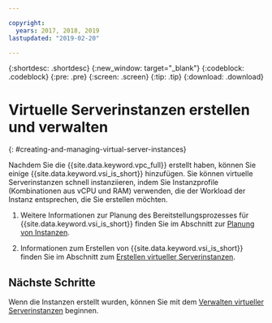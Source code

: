 ```yaml
---

copyright:
  years: 2017, 2018, 2019
lastupdated: "2019-02-20"

---
```


{:shortdesc: .shortdesc}
{:new_window: target="_blank"}
{:codeblock: .codeblock}
{:pre: .pre}
{:screen: .screen}
{:tip: .tip}
{:download: .download}

# Virtuelle Serverinstanzen erstellen und verwalten
{: #creating-and-managing-virtual-server-instances}

Nachdem Sie die {{site.data.keyword.vpc_full}} erstellt haben, können Sie einige {{site.data.keyword.vsi_is_short}} hinzufügen. Sie können virtuelle Serverinstanzen schnell instanziieren, indem Sie Instanzprofile (Kombinationen aus vCPU und RAM) verwenden, die der Workload der Instanz entsprechen, die Sie erstellen möchten.

1. Weitere Informationen zur Planung des Bereitstellungsprozesses für {{site.data.keyword.vsi_is_short}} finden Sie im Abschnitt zur [Planung von Instanzen](/docs/vsi-is?topic=virtual-servers-is-planning-for-instances). 

2. Informationen zum Erstellen von {{site.data.keyword.vsi_is_short}} finden Sie im Abschnitt zum [Erstellen virtueller Serverinstanzen](/docs/vsi-is?topic=virtual-servers-is-creating-virtual-servers).

## Nächste Schritte

Wenn die Instanzen erstellt wurden, können Sie mit dem [Verwalten virtueller Serverinstanzen](/docs/vsi-is?topic=virtual-servers-is-managing-virtual-server-instances) beginnen.
